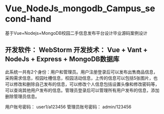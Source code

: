 # Vue_NodeJs_mongodb_Campus_second-hand
基于Vue+Nodejs+MongoDB校园二手信息发布平台设计毕业源码案例设计

## 开发软件： WebStorm 开发技术： Vue + Vant + NodeJs + Express + MongoDB数据库
  此系统一共有2个身份：用户和管理员。用户注册登录后可以发布出售商品信息，采购需求信息，校园吐槽信息，校园活动信息，上传的信息可以包括5张图片，也可以修改和删除自己发布的信息，可以修改个人信息包括设置头像和修改密码等，可以查询其他用户发布的信息。管理员登录后可以管理所有用户发布的信息，添加删除管理员信息。

用户账号密码： user1/a123456
管理员账号密码： admin/123456

